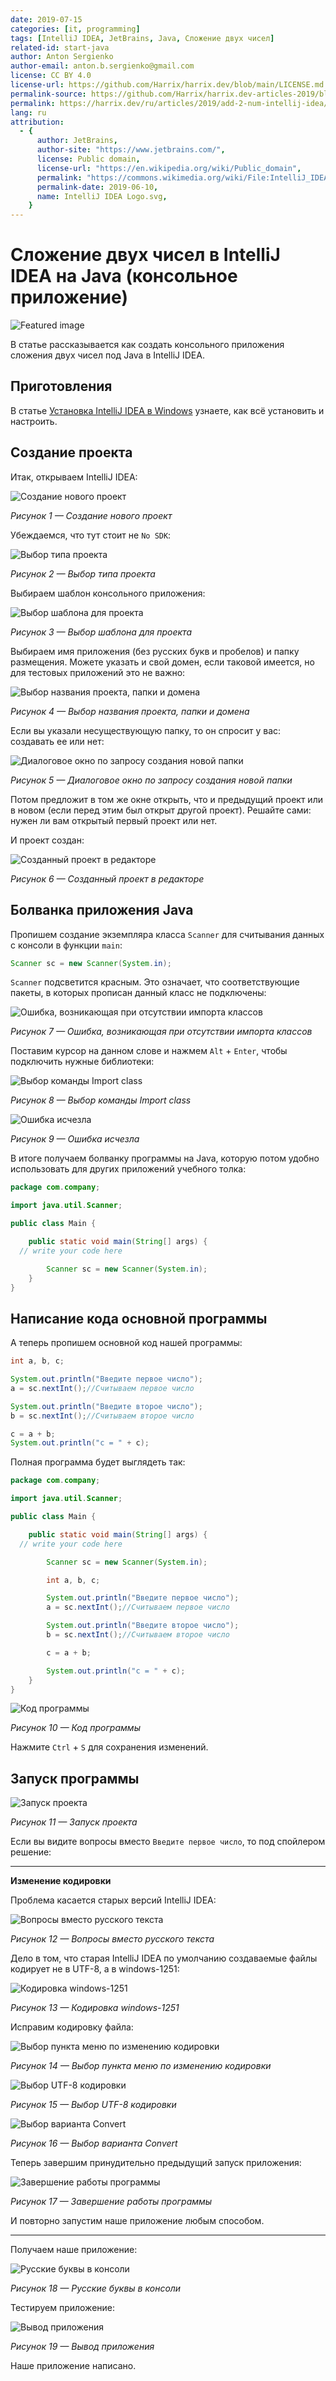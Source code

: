 ```yaml
---
date: 2019-07-15
categories: [it, programming]
tags: [IntelliJ IDEA, JetBrains, Java, Сложение двух чисел]
related-id: start-java
author: Anton Sergienko
author-email: anton.b.sergienko@gmail.com
license: CC BY 4.0
license-url: https://github.com/Harrix/harrix.dev/blob/main/LICENSE.md
permalink-source: https://github.com/Harrix/harrix.dev-articles-2019/blob/main/add-2-num-intellij-idea/add-2-num-intellij-idea.md
permalink: https://harrix.dev/ru/articles/2019/add-2-num-intellij-idea/
lang: ru
attribution:
  - {
      author: JetBrains,
      author-site: "https://www.jetbrains.com/",
      license: Public domain,
      license-url: "https://en.wikipedia.org/wiki/Public_domain",
      permalink: "https://commons.wikimedia.org/wiki/File:IntelliJ_IDEA_Logo.svg",
      permalink-date: 2019-06-10,
      name: IntelliJ IDEA Logo.svg,
    }
---
```


# Сложение двух чисел в IntelliJ IDEA на Java (консольное приложение)

![Featured image](featured-image.svg)

В статье рассказывается как создать консольного приложения сложения двух чисел под Java в IntelliJ IDEA.

## Приготовления

В статье [Установка IntelliJ IDEA в Windows](https://github.com/Harrix/harrix.dev-articles-2019/blob/main/install-intellij-idea/install-intellij-idea.md)<!-- https://harrix.dev/ru/articles/2019/install-intellij-idea/ --> узнаете, как всё установить и настроить.

## Создание проекта

Итак, открываем IntelliJ IDEA:

![Создание нового проект](img/new-project_01.png)

_Рисунок 1 — Создание нового проект_

Убеждаемся, что тут стоит не `No SDK`:

![Выбор типа проекта](img/new-project_02.png)

_Рисунок 2 — Выбор типа проекта_

Выбираем шаблон консольного приложения:

![Выбор шаблона для проекта](img/new-project_03.png)

_Рисунок 3 — Выбор шаблона для проекта_

Выбираем имя приложения (без русских букв и пробелов) и папку размещения. Можете указать и свой домен, если таковой имеется, но для тестовых приложений это не важно:

![Выбор названия проекта, папки и домена](img/new-project_04.png)

_Рисунок 4 — Выбор названия проекта, папки и домена_

Если вы указали несуществующую папку, то он спросит у вас: создавать ее или нет:

![Диалоговое окно по запросу создания новой папки](img/new-project_05.png)

_Рисунок 5 — Диалоговое окно по запросу создания новой папки_

Потом предложит в том же окне открыть, что и предыдущий проект или в новом (если перед этим был открыт другой проект). Решайте сами: нужен ли вам открытый первый проект или нет.

И проект создан:

![Созданный проект в редакторе](img/new-project_06.png)

_Рисунок 6 — Созданный проект в редакторе_

## Болванка приложения Java

Пропишем создание экземпляра класса `Scanner` для считывания данных с консоли в функции `main`:

```java
Scanner sc = new Scanner(System.in);
```

`Scanner` подсветится красным. Это означает, что соответствующие пакеты, в которых прописан данный класс не подключены:

![Ошибка, возникающая при отсутствии импорта классов](img/import_01.png)

_Рисунок 7 — Ошибка, возникающая при отсутствии импорта классов_

Поставим курсор на данном слове и нажмем `Alt` + `Enter`, чтобы подключить нужные библиотеки:

![Выбор команды Import class](img/import_02.png)

_Рисунок 8 — Выбор команды Import class_

![Ошибка исчезла](img/import_03.png)

_Рисунок 9 — Ошибка исчезла_

В итоге получаем болванку программы на Java, которую потом удобно использовать для других приложений учебного толка:

```java
package com.company;

import java.util.Scanner;

public class Main {

    public static void main(String[] args) {
  // write your code here

        Scanner sc = new Scanner(System.in);
    }
}
```

## Написание кода основной программы

А теперь пропишем основной код нашей программы:

```java
int a, b, c;

System.out.println("Введите первое число");
a = sc.nextInt();//Считываем первое число

System.out.println("Введите второе число");
b = sc.nextInt();//Считываем второе число

c = a + b;
System.out.println("c = " + c);
```

Полная программа будет выглядеть так:

```java
package com.company;

import java.util.Scanner;

public class Main {

    public static void main(String[] args) {
  // write your code here

        Scanner sc = new Scanner(System.in);

        int a, b, c;

        System.out.println("Введите первое число");
        a = sc.nextInt();//Считываем первое число

        System.out.println("Введите второе число");
        b = sc.nextInt();//Считываем второе число

        c = a + b;

        System.out.println("c = " + c);
    }
}
```

![Код программы](img/java.png)

_Рисунок 10 — Код программы_

Нажмите `Ctrl` + `S` для сохранения изменений.

## Запуск программы

![Запуск проекта](img/run_01.png)

_Рисунок 11 — Запуск проекта_

Если вы видите вопросы вместо `Введите первое число`, то под спойлером решение:

---

**Изменение кодировки** <!-- !details -->

Проблема касается старых версий IntelliJ IDEA:

![Вопросы вместо русского текста](img/error-encoding_01.png)

_Рисунок 12 — Вопросы вместо русского текста_

Дело в том, что старая IntelliJ IDEA по умолчанию создаваемые файлы кодирует не в UTF-8, а в windows-1251:

![Кодировка windows-1251](img/error-encoding_02.png)

_Рисунок 13 — Кодировка windows-1251_

Исправим кодировку файла:

![Выбор пункта меню по изменению кодировки](img/error-encoding_03.png)

_Рисунок 14 — Выбор пункта меню по изменению кодировки_

![Выбор UTF-8 кодировки](img/error-encoding_04.png)

_Рисунок 15 — Выбор UTF-8 кодировки_

![Выбор варианта Convert](img/error-encoding_05.png)

_Рисунок 16 — Выбор варианта Convert_

Теперь завершим принудительно предыдущий запуск приложения:

![Завершение работы программы](img/error-encoding_06.png)

_Рисунок 17 — Завершение работы программы_

И повторно запустим наше приложение любым способом.

---

Получаем наше приложение:

![Русские буквы в консоли](img/run_02.png)

_Рисунок 18 — Русские буквы в консоли_

Тестируем приложение:

![Вывод приложения](img/run_03.png)

_Рисунок 19 — Вывод приложения_

Наше приложение написано.
